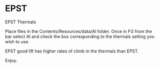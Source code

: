 # EPST
EPST Thermals

Place files in the Contents/Resources/data/AI folder.
Once in FG from the bar select AI and check the box corresponding to the thermals setting you wish to use.

EPST good lift has higher rates of climb in the thermals than EPST.

Enjoy.

